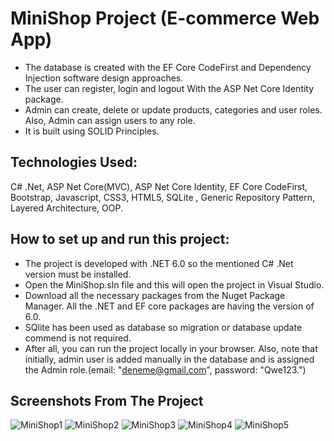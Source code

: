 # MiniShop Project (E-commerce Web App)

- The database is created with the EF Core CodeFirst and Dependency Injection software design approaches.
- The user can register, login and logout With the ASP Net Core Identity package.
- Admin can create, delete or update products, categories and user roles. Also, Admin can assign users to any role.
- It is built using SOLID Principles.

## Technologies Used:
C# .Net, ASP Net Core(MVC), ASP Net Core Identity, EF Core CodeFirst, Bootstrap, Javascript, CSS3, HTML5, SQLite , Generic Repository Pattern, Layered Architecture, OOP.

## How to set up and run this project:

- The project is developed with .NET 6.0 so the mentioned C# .Net version must be installed.
- Open the MiniShop.sln file and this will open the project in Visual Studio.
- Download all the necessary packages from the Nuget Package Manager. All the .NET and EF core packages are having the version of 6.0.
- SQlite has been used as database so migration or database update commend is not required.
- After all, you can run the project locally in your browser. Also, note that initially, admin user is added manually in the database and is assigned the Admin role.(email: "deneme@gmail.com", password: "Qwe123.")

## Screenshots From The Project

![MiniShop1](https://user-images.githubusercontent.com/61376904/217003777-dc329740-9f8e-4831-9340-e768b7001230.png)
![MiniShop2](https://user-images.githubusercontent.com/61376904/217003789-eb31a785-1598-4bf6-93e4-e47d76e69eb1.png)
![MiniShop3](https://user-images.githubusercontent.com/61376904/217003791-2913bb73-f851-4ea7-92f1-6d8ab0964f43.png)
![MiniShop4](https://user-images.githubusercontent.com/61376904/217003794-cb7dc2ec-928f-4509-9e6a-9f621be4e080.png)
![MiniShop5](https://user-images.githubusercontent.com/61376904/217003796-fce0c8bc-a967-45f2-97dc-6780c53a6f64.png)
